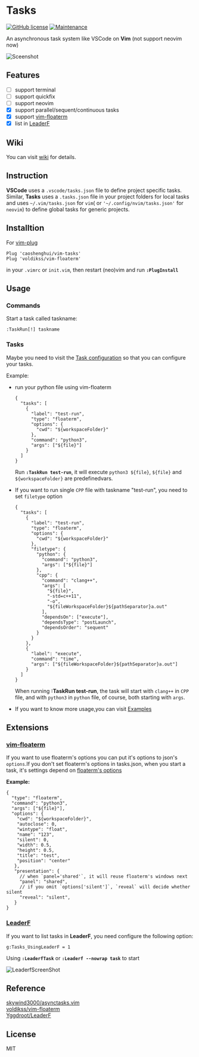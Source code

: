 # Tasks

[![GitHub license](https://img.shields.io/github/license/caoshenghui/vim-tasks)](https://github.com/caoshenghui/vim-tasks/blob/master/LICENSE) 
[![Maintenance](https://img.shields.io/maintenance/yes/2021)](https://github.com/caoshenghui/vim-tasks/graphs/commit-activity)


An asynchronous task system like VSCode on **Vim** (not support neovim now)

![Sceenshot][1]

## Features

- [ ] support terminal
- [ ] support quickfix
- [ ] support neovim
- [x] support parallel/sequent/continuous tasks
- [x] support [vim-floaterm][2]
- [x] list in [LeaderF][3]

## Wiki

You can visit [wiki][8] for details.

## Instruction

**VSCode** uses a `.vscode/tasks.json` file to define project specific tasks. Similar, **Tasks** uses a `.tasks.json` file in your project folders for local tasks and uses `~/.vim/tasks.json` for `vim`( or `'~/.config/nvim/tasks.json'` for `neovim`) to define global tasks for generic projects.

## Installtion

For [vim-plug][4]

```vim
Plug 'caoshenghui/vim-tasks'
Plug 'voldikss/vim-floaterm'
```

in your `.vimrc` or `init.vim`, then restart (neo)vim and run **`:PlugInstall`**

## Usage

### Commands

Start a task called taskname:

```vim
:TaskRun[!] taskname
```

### Tasks

Maybe you need to visit the [Task configuration][9] so that you can configure your tasks.

Example: 

- run your python file using vim-floaterm

  ```jsonc
  {
    "tasks": [
      {
        "label": "test-run",
        "type": "floaterm",
        "options": {
          "cwd": "${workspaceFolder}"
        },
        "command": "python3",
        "args": ["${file}"]
      }
    ]
  }  
  ```

  Run **`:TaskRun test-run`**, it will execute `python3 ${file}`, `${file}` and `${workspaceFolder}` are predefinedvars.
  
- If you want to run single `CPP` file with taskname "test-run", you need to set `filetype` option

  ```
  {
    "tasks": [
      {
        "label": "test-run",
        "type": "floaterm",
        "options": {
          "cwd": "${workspaceFolder}"
        },
        "filetype": {
          "python": {
            "command": "python3",
            "args": ["${file}"]
          },
          "cpp": {
            "command": "clang++",
            "args": [
              "${file}",
              "-std=c++11",
              "-o",
              "${fileWorkspaceFolder}${pathSeparator}a.out"
            ],
            "dependsOn": ["execute"],
            "dependsType": "postLaunch",
            "dependsOrder": "sequent"
          }
        }
      },
      {
        "label": "execute",
        "command": "time",
        "args": ["${fileWorkspaceFolder}${pathSeparator}a.out"]
      }
    ]
  }
  ```

  When running **:TaskRun test-run**, the task will start with `clang++` in `CPP` file, and with `python3` in `python` file, of course, both starting with `args`.
  
- If you want to know more usage,you can visit [Examples][10]

## Extensions

### [vim-floaterm][2]

If you want to use floaterm's options you can put it's options to json's `options`.If you don't set floaterm's options in tasks.json, when you start a task, it's settings depend on [floaterm's options][5]

**Example:**

```jsonc
{
  "type": "floaterm",
  "command": "python3",
  "args": ["${file}"],
  "options": {
    "cwd": "${workspaceFolder}",
    "autoclose": 0,
    "wintype": "float",
    "name": "123",
    "silent": 0,
    "width": 0.5,
    "height": 0.5,
    "title": "test",
    "position": "center"
   },
   "presentation": {
     // when `panel='shared'`, it will reuse floaterm's windows next
     "panel": "shared",
     // if you omit `options['silent']`, `reveal` will decide whether silent
     "reveal": "silent",
   }
}
```

### [LeaderF][3]

If you want to list tasks in **LeaderF**, you need configure the following option:

```vim
g:Tasks_UsingLeaderF = 1
```

Using  **`:LeaderfTask`** or **`:Leaderf --nowrap task`** to start

![LeaderfScreenShot][7]


## Reference

[skywind3000/asynctasks.vim][6]  
[voldikss/vim-floaterm][2]  
[Yggdroot/LeaderF][3]

## License

MIT

[1]: https://user-images.githubusercontent.com/49725192/123510321-5a716800-d6ad-11eb-928b-e9316195a76d.gif
[2]: https://github.com/voldikss/vim-floaterm
[3]: https://github.com/Yggdroot/LeaderF
[4]: https://github.com/junegunn/vim-plug
[5]: https://github.com/voldikss/vim-floaterm#options
[6]: https://github.com/skywind3000/asynctasks.vim
[7]: https://user-images.githubusercontent.com/49725192/123509429-0dd75e00-d6a8-11eb-82cb-ba7cfbf90212.png
[8]: https://github.com/caoshenghui/vim-tasks/wiki
[9]: https://github.com/caoshenghui/vim-tasks/wiki/Task-configuration
[10]: https://github.com/caoshenghui/vim-tasks/wiki/Task-configuration#Examples

